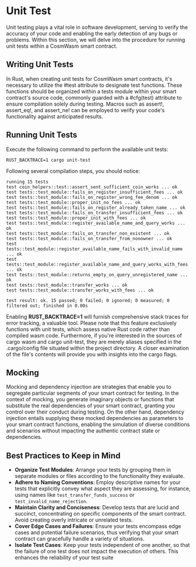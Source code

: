 # Unit Test

Unit testing plays a vital role in software development, serving to verify the accuracy of your code and enabling the early detection of any bugs or problems. Within this section, we will delve into the procedure for running unit tests within a CosmWasm smart contract.

## Writing Unit Tests

In Rust, when creating unit tests for CosmWasm smart contracts, it's necessary to utilize the #test attribute to designate test functions. These functions should be organized within a tests module within your smart contract's source code, commonly guarded with a #cfg(test) attribute to ensure compilation solely during testing. Macros such as assert!, assert\_eq!, and assert\_ne! can be employed to verify your code's functionality against anticipated results.

## Running Unit Tests

Execute the following command to perform the available unit tests:

```
RUST_BACKTRACE=1 cargo unit-test
```

Following several compilation steps, you should notice:

```
running 15 tests
test coin_helpers::test::assert_sent_sufficient_coin_works ... ok
test tests::test_module::fails_on_register_insufficient_fees ... ok
test tests::test_module::fails_on_register_wrong_fee_denom ... ok
test tests::test_module::proper_init_no_fees ... ok
test tests::test_module::fails_on_register_already_taken_name ... ok
test tests::test_module::fails_on_transfer_insufficient_fees ... ok
test tests::test_module::proper_init_with_fees ... ok
test tests::test_module::register_available_name_and_query_works ... ok
test tests::test_module::fails_on_transfer_non_existent ... ok
test tests::test_module::fails_on_transfer_from_nonowner ... ok
test tests::test_module::register_available_name_fails_with_invalid_name ... ok
test tests::test_module::register_available_name_and_query_works_with_fees ... ok
test tests::test_module::returns_empty_on_query_unregistered_name ... ok
test tests::test_module::transfer_works ... ok
test tests::test_module::transfer_works_with_fees ... ok

test result: ok. 15 passed; 0 failed; 0 ignored; 0 measured; 0 filtered out; finished in 0.00s

```

Enabling **RUST\_BACKTRACE=1** will furnish comprehensive stack traces for error tracking, a valuable tool. Please note that this feature exclusively functions with unit tests, which assess native Rust code rather than compiled wasm code. Furthermore, if you're interested in the sources of cargo wasm and cargo unit-test, they are merely aliases specified in the .cargo/config file situated within the project directory. A closer examination of the file's contents will provide you with insights into the cargo flags.

## Mocking

Mocking and dependency injection are strategies that enable you to segregate particular segments of your smart contract for testing. In the context of mocking, you generate imaginary objects or functions that substitute the real dependencies of your smart contract, granting you control over their conduct during testing. On the other hand, dependency injection entails supplying these mocked dependencies as parameters to your smart contract functions, enabling the simulation of diverse conditions and scenarios without impacting the authentic contract state or dependencies.



## Best Practices to Keep in Mind

* **Organize Test Modules**: Arrange your tests by grouping them in separate modules or files according to the functionality they evaluate.
* **Adhere to Naming Conventions**: Employ descriptive names for your tests that explicitly convey what aspect they are assessing, for instance, using names like `test_transfer_funds_success` or `test_invalid_name_rejection`.
* **Maintain Clarity and Conciseness**: Develop tests that are lucid and succinct, concentrating on specific components of the smart contract. Avoid creating overly intricate or unrelated tests.
* **Cover Edge Cases and Failures**: Ensure your tests encompass edge cases and potential failure scenarios, thus verifying that your smart contract can gracefully handle a variety of situations.
* **Isolate Test Cases**: Keep your tests independent of one another, so that the failure of one test does not impact the execution of others. This enhances the reliability of your test suite
